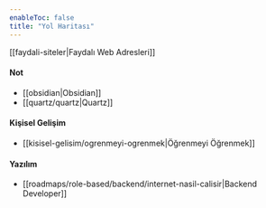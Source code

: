 ```yaml
---
enableToc: false
title: "Yol Haritası"
---
```


[[faydali-siteler|Faydalı Web Adresleri]]

#### Not
- [[obsidian|Obsidian]]
- [[quartz/quartz|Quartz]]

#### Kişisel Gelişim
- [[kisisel-gelisim/ogrenmeyi-ogrenmek|Öğrenmeyi Öğrenmek]]

#### Yazılım
- [[roadmaps/role-based/backend/internet-nasil-calisir|Backend Developer]]
